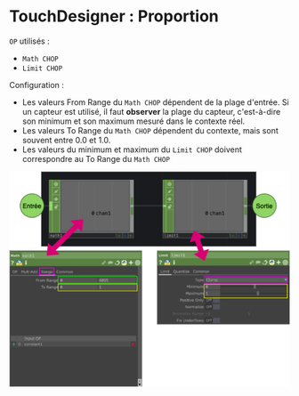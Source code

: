 # TouchDesigner : Proportion

`OP` utilisés :
- `Math CHOP`
- `Limit CHOP`


Configuration :
- Les valeurs From Range du `Math CHOP` dépendent de la plage d'entrée. Si un capteur est utilisé, il faut **observer** la plage du capteur, c'est-à-dire son minimum et son maximum mesuré dans le contexte réel.
- Les valeurs To Range du  `Math CHOP` dépendent du contexte, mais sont souvent entre 0.0 et 1.0.
- Les valeurs du minimum et maximum du `Limit CHOP` doivent correspondre au To Range du `Math CHOP`

![L'entrée, entre 0 et 4095 ici mais à changer selon le contexte, est proportionnelle à la sortie qui est limitée entre 0.0 et 1.0 ](./proportion.drawio.png)
